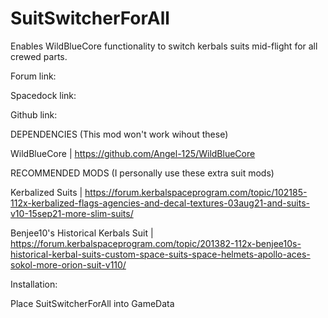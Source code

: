 # SuitSwitcherForAll

Enables WildBlueCore functionality to switch kerbals suits mid-flight for all crewed parts.


Forum link: 

Spacedock link:

Github link: 



DEPENDENCIES (This mod won't work wihout these) 

  WildBlueCore | https://github.com/Angel-125/WildBlueCore 
  
  

RECOMMENDED MODS (I personally use these extra suit mods) 

  Kerbalized Suits | https://forum.kerbalspaceprogram.com/topic/102185-112x-kerbalized-flags-agencies-and-decal-textures-03aug21-and-suits-v10-15sep21-more-slim-suits/ 
  
  Benjee10's Historical Kerbals Suit | https://forum.kerbalspaceprogram.com/topic/201382-112x-benjee10s-historical-kerbal-suits-custom-space-suits-space-helmets-apollo-aces-sokol-more-orion-suit-v110/ 
  
  

Installation: 

  Place SuitSwitcherForAll into GameData  
